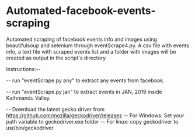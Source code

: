 # Automated-facebook-events-scraping
Automated scraping of facebook events info and images using beautifulsoup and selenium through eventScrape4.py. A csv file with events info, a text file with scraped events list and a folder with images will be created as output in the script's directory

Instructions:--

-- run "eventScrape.py any" to extract any events from facebook.

-- run "eventScrape.py jan" to extract events in JAN, 2019 inside Kathmandu Valley.

-- Download the latest gecko driver from https://github.com/mozilla/geckodriver/releases
-- For Windows: Set your path variable to geckodriver.exe folder 
-- For linux: copy geckodriver to usr/bin/geckodriver
